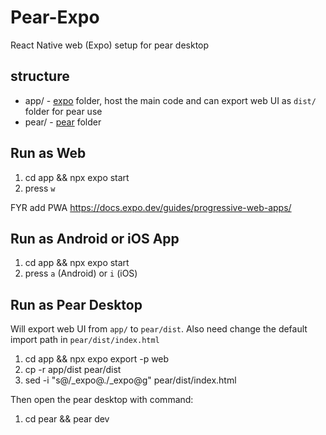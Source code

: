 # Pear-Expo

React Native web (Expo) setup for pear desktop

## structure

- app/ - [expo](https://docs.expo.dev/) folder, host the main code and can export web UI as `dist/` folder for pear use
- pear/ - [pear](https://docs.pears.com/guides/starting-a-pear-desktop-project) folder

## Run as Web

1. cd app && npx expo start
1. press `w`

FYR add PWA https://docs.expo.dev/guides/progressive-web-apps/

## Run as Android or iOS App

1. cd app && npx expo start
1. press `a` (Android) or `i` (iOS)

## Run as Pear Desktop

Will export web UI from `app/` to `pear/dist`. Also need change the default import path in `pear/dist/index.html`

1. cd app && npx expo export -p web
1. cp -r app/dist pear/dist
1. sed -i "s@/_expo@./_expo@g" pear/dist/index.html

Then open the pear desktop with command:

1. cd pear && pear dev
